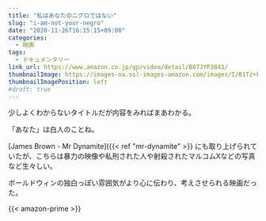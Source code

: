 ```yaml
---
title: "私はあなたのニグロではない"
slug: "i-am-not-your-negro"
date: "2020-11-26T16:15:15+09:00"
categories:
  - 映画
tags:
  - ドキュメンタリー
link_url: https://www.amazon.co.jp/gp/video/detail/B07JYP3843/
thumbnailImage: https://images-na.ssl-images-amazon.com/images/I/81Tz+k-6RkL._SX300_.jpg
thumbnailImagePosition: left
#draft: true
---
```

少しよくわからないタイトルだが内容をみればまあわかる。
<!--more-->
「あなた」は白人のことね。

[James Brown - Mr Dynamite]({{< ref "mr-dynamite" >}} にも取り上げられていたが、こちらは暴力の映像や私刑された人や射殺されたマルコムXなどの写真など生々しい。

ボールドウィンの独白っぽい雰囲気がより心に伝わり、考えさせられる映画だった。

{{< amazon-prime >}}
